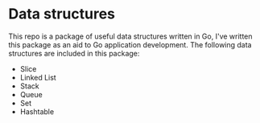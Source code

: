 # Data structures

This repo is a package of useful data structures written in Go, I've written this package as an aid to Go application development.
The following data structures are included in this package:
- Slice
- Linked List
- Stack
- Queue
- Set
- Hashtable
